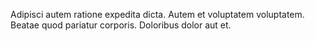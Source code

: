 Adipisci autem ratione expedita dicta. Autem et voluptatem voluptatem. Beatae quod pariatur corporis. Doloribus dolor aut et.